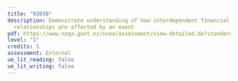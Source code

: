 ```yaml
---
title: "92030"
description: Demonstrate understanding of how interdependent financial
  relationships are affected by an event
pdf: https://www.nzqa.govt.nz/ncea/assessment/view-detailed.do?standardNumber=92030
level: "1"
credits: 5
assessment: External
ue_lit_reading: false
ue_lit_writing: false
---
```

